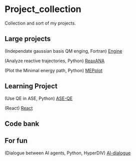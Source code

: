 # Project_collection
Collection and sort of my projects. 

## Large projects

(Independate gaussian basis QM enging, Fortran) [Engine](https://github.com/XinChenQC/Engine "Engine")  

(Analyze reactive trajectories, Python) [ReaxANA](https://github.com/XinChenQC/ReaxANA "ReaxANA") 

(Plot the Minimal energy path, Python) [MEPplot](https://github.com/XinChenQC/MEPplot "MEPplot") 


## Learning Project

(Use QE in ASE, Python) [ASE-QE](https://github.com/XinChenQC/ASE-QE_OER)

(React)  [React](https://github.com/XinChenQC/React-Learn)


## Code bank

## For fun

(Dialogue between AI agents, Python, HyperDIV) [AI-dialogue](https://github.com/XinChenQC/AI-dialogue)
